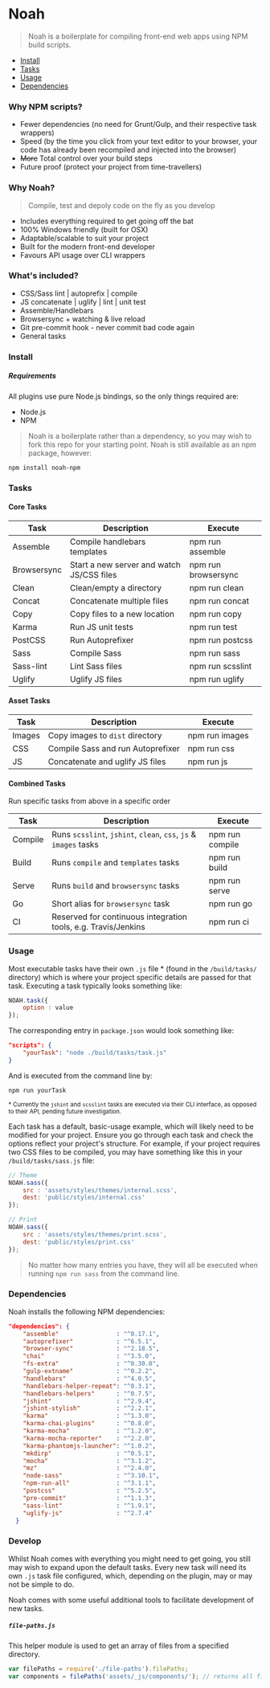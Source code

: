 # Noah

> Noah is a boilerplate for compiling front-end web apps using NPM build scripts.

- [Install](#install)
- [Tasks](#tasks)
- [Usage](#usage)
- [Dependencies](#dependencies)

### Why NPM scripts?

- Fewer dependencies (no need for Grunt/Gulp, and their respective task wrappers)
- Speed (by the time you click from your text editor to your browser, your code has already been recompiled and injected into the browser)
- ~~More~~ Total control over your build steps
- Future proof (protect your project from time-travellers)

### Why Noah?

> Compile, test and depoly code on the fly as you develop

- Includes everything required to get going off the bat
- 100% Windows friendly (built for OSX)
- Adaptable/scalable to suit your project
- Built for the modern front-end developer
- Favours API usage over CLI wrappers

### What's included?

- CSS/Sass lint | autoprefix | compile
- JS concatenate | uglify | lint | unit test
- Assemble/Handlebars
- Browsersync + watching & live reload
- Git pre-commit hook - never commit bad code again
- General tasks

### Install

##### Requirements

All plugins use pure Node.js bindings, so the only things required are:

- Node.js
- NPM

> Noah is a boilerplate rather than a dependency, so you may wish to fork this repo for your starting point. Noah is still available as an npm package, however:

```
npm install noah-npm
```

### Tasks

#### Core Tasks

| Task          | Description                                     | Execute             |
| ------------- | ----------------------------------------------- | ------------------- |
| Assemble      | Compile handlebars templates                    | npm run assemble    |
| Browsersync   | Start a new server and watch JS/CSS files       | npm run browsersync |
| Clean         | Clean/empty a directory                         | npm run clean       |
| Concat        | Concatenate multiple files                      | npm run concat      |
| Copy          | Copy files to a new location                    | npm run copy        |
| Karma         | Run JS unit tests                               | npm run test        |
| PostCSS       | Run Autoprefixer                                | npm run postcss     |
| Sass          | Compile Sass                                    | npm run sass        |
| Sass-lint     | Lint Sass files                                 | npm run scsslint    |
| Uglify        | Uglify JS files                                 | npm run uglify      |

#### Asset Tasks

| Task          | Description                                     | Execute             |
| ------------- | ----------------------------------------------- | ------------------- |
| Images        | Copy images to `dist` directory                 | npm run images      |
| CSS           | Compile Sass and run Autoprefixer               | npm run css         |
| JS            | Concatenate and uglify JS files                 | npm run js          |

#### Combined Tasks

Run specific tasks from above in a specific order

| Task          | Description                                                      | Execute             |
| ------------- | ---------------------------------------------------------------- | ------------------- |
| Compile       | Runs `scsslint`, `jshint`, `clean`, `css`, `js` & `images` tasks | npm run compile     |
| Build         | Runs `compile` and `templates` tasks                             | npm run build       |
| Serve         | Runs `build` and `browsersync` tasks                             | npm run serve       |
| Go            | Short alias for `browsersync` task                               | npm run go          |
| CI            | Reserved for continuous integration tools, e.g. Travis/Jenkins   | npm run ci          |

### Usage

Most executable tasks have their own `.js` file &ast; (found in the `/build/tasks/` directory) which is where your project specific details are passed for that task. Executing a task typically looks something like:

```js
NOAH.task({
    option : value
});
```

The corresponding entry in `package.json` would look something like:

```json
"scripts": {
    "yourTask": "node ./build/tasks/task.js"
}
```

And is executed from the command line by:

```
npm run yourTask
```

<small>&ast; Currently the `jshint` and `scsslint` tasks are executed via their CLI interface, as opposed to their API, pending future investigation.</small>

Each task has a default, basic-usage example, which will likely need to be modified for your project. Ensure you go through each task and check the options reflect your project's structure. For example, if your project requires two CSS files to be compiled, you may have something like this in your `/build/tasks/sass.js` file:

```js
// Theme
NOAH.sass({
    src : 'assets/styles/themes/internal.scss',
    dest: 'public/styles/internal.css'
});

// Print
NOAH.sass({
    src : 'assets/styles/themes/print.scss',
    dest: 'public/styles/print.css'
});
```

> No matter how many entries you have, they will all be executed when running `npm run sass` from the command line.

### Dependencies

Noah installs the following NPM dependencies:

```json
"dependencies": {
    "assemble"                : "^0.17.1",
    "autoprefixer"            : "^6.5.1",
    "browser-sync"            : "^2.18.5",
    "chai"                    : "^3.5.0",
    "fs-extra"                : "^0.30.0",
    "gulp-extname"            : "^0.2.2",
    "handlebars"              : "^4.0.5",
    "handlebars-helper-repeat": "^0.3.1",
    "handlebars-helpers"      : "^0.7.5",
    "jshint"                  : "^2.9.4",
    "jshint-stylish"          : "^2.2.1",
    "karma"                   : "^1.3.0",
    "karma-chai-plugins"      : "^0.8.0",
    "karma-mocha"             : "^1.2.0",
    "karma-mocha-reporter"    : "^2.2.0",
    "karma-phantomjs-launcher": "^1.0.2",
    "mkdirp"                  : "^0.5.1",
    "mocha"                   : "^3.1.2",
    "mz"                      : "^2.4.0",
    "node-sass"               : "^3.10.1",
    "npm-run-all"             : "^3.1.1",
    "postcss"                 : "^5.2.5",
    "pre-commit"              : "^1.1.3",
    "sass-lint"               : "^1.9.1",
    "uglify-js"               : "^2.7.4"
  }
```

### Develop

Whilst Noah comes with everything you might need to get going, you still may wish to expand upon the default tasks. Every new task will need its own `.js` task file configured, which, depending on the plugin, may or may not be simple to do.

Noah comes with some useful additional tools to facilitate development of new tasks.

##### `file-paths.js`

This helper module is used to get an array of files from a specified directory.

```js
var filePaths = require('./file-paths').filePaths;
var components = filePaths('assets/_js/components/'); // returns all files in this directory
```